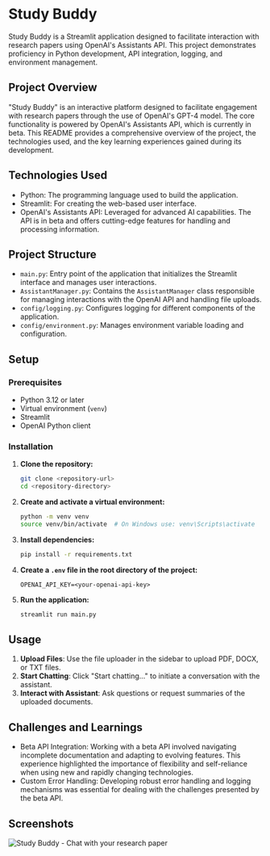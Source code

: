 # Study Buddy

Study Buddy is a Streamlit application designed to facilitate interaction with research papers using OpenAI's Assistants API. This project demonstrates proficiency in Python development, API integration, logging, and environment management.

## Project Overview

"Study Buddy" is an interactive platform designed to facilitate engagement with research papers through the use of OpenAI's GPT-4 model. The core functionality is powered by OpenAI's Assistants API, which is currently in beta. This README provides a comprehensive overview of the project, the technologies used, and the key learning experiences gained during its development.

## Technologies Used

- Python: The programming language used to build the application.
- Streamlit: For creating the web-based user interface.
- OpenAI's Assistants API: Leveraged for advanced AI capabilities. The API is in beta and offers cutting-edge features for handling and processing information.

## Project Structure

- `main.py`: Entry point of the application that initializes the Streamlit interface and manages user interactions.
- `AssistantManager.py`: Contains the `AssistantManager` class responsible for managing interactions with the OpenAI API and handling file uploads.
- `config/logging.py`: Configures logging for different components of the application.
- `config/environment.py`: Manages environment variable loading and configuration.

## Setup

### Prerequisites

- Python 3.12 or later
- Virtual environment (`venv`)
- Streamlit
- OpenAI Python client

### Installation

1. **Clone the repository:**

   ```bash
   git clone <repository-url>
   cd <repository-directory>
   ```

2. **Create and activate a virtual environment:**

   ```bash
   python -m venv venv
   source venv/bin/activate  # On Windows use: venv\Scripts\activate
   ```

3. **Install dependencies:**

   ```bash
   pip install -r requirements.txt
   ```

4. **Create a `.env` file in the root directory of the project:**

   ```env
   OPENAI_API_KEY=<your-openai-api-key>
   ```

5. **Run the application:**

   ```bash
   streamlit run main.py
   ```

## Usage

1. **Upload Files**: Use the file uploader in the sidebar to upload PDF, DOCX, or TXT files.
2. **Start Chatting**: Click "Start chatting..." to initiate a conversation with the assistant.
3. **Interact with Assistant**: Ask questions or request summaries of the uploaded documents.

## Challenges and Learnings

- Beta API Integration: Working with a beta API involved navigating incomplete documentation and adapting to evolving features. This experience highlighted the importance of flexibility and self-reliance when using new and rapidly changing technologies.
- Custom Error Handling: Developing robust error handling and logging mechanisms was essential for dealing with the challenges presented by the beta API.

## Screenshots
![Study Buddy - Chat with your research paper](https://github.com/user-attachments/assets/378c5738-ed41-414b-9eaf-ac10a65a5738)
